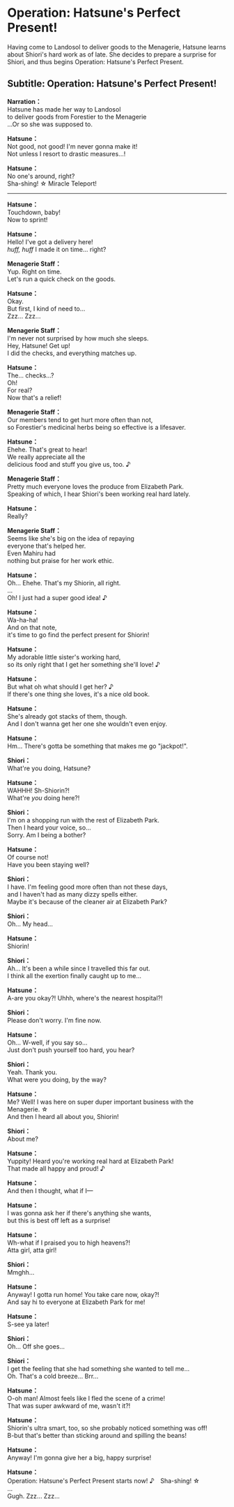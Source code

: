 # Operation: Hatsune's Perfect Present!
Having come to Landosol to deliver goods to the Menagerie, Hatsune learns about Shiori's hard work as of late. She decides to prepare a surprise for Shiori, and thus begins Operation: Hatsune's Perfect Present.
  
## Subtitle: Operation: Hatsune's Perfect Present!
  
**Narration：**  
Hatsune has made her way to Landosol  
to deliver goods from Forestier to the Menagerie  
...Or so she was supposed to.  
  
**Hatsune：**  
Not good, not good! I'm never gonna make it!  
Not unless I resort to drastic measures...!  
  
**Hatsune：**  
No one's around, right?  
Sha-shing! ☆ Miracle Teleport!  
  

---  
  
**Hatsune：**  
Touchdown, baby!  
Now to sprint!  
  
**Hatsune：**  
Hello! I've got a delivery here!  
*huff, huff* I made it on time... right?  
  
**Menagerie Staff：**  
Yup. Right on time.  
Let's run a quick check on the goods.  
  
**Hatsune：**  
Okay.  
But first, I kind of need to...  
Zzz... Zzz...  
  
**Menagerie Staff：**  
I'm never not surprised by how much she sleeps.  
Hey, Hatsune! Get up!  
I did the checks, and everything matches up.  
  
**Hatsune：**  
The... checks...?  
Oh!  
For real?  
Now that's a relief!  
  
**Menagerie Staff：**  
Our members tend to get hurt more often than not,  
so Forestier's medicinal herbs being so effective is a lifesaver.  
  
**Hatsune：**  
Ehehe. That's great to hear!  
We really appreciate all the  
delicious food and stuff you give us, too. ♪  
  
**Menagerie Staff：**  
Pretty much everyone loves the produce from Elizabeth Park.  
Speaking of which, I hear Shiori's been working real hard lately.  
  
**Hatsune：**  
Really?  
  
**Menagerie Staff：**  
Seems like she's big on the idea of repaying  
everyone that's helped her.  
Even Mahiru had  
nothing but praise for her work ethic.  
  
**Hatsune：**  
Oh... Ehehe. That's my Shiorin, all right.  
...  
Oh! I just had a super good idea! ♪  
  
**Hatsune：**  
Wa-ha-ha!  
And on that note,  
it's time to go find the perfect present for Shiorin!  
  
**Hatsune：**  
My adorable little sister's working hard,  
so its only right that I get her something she'll love! ♪  
  
**Hatsune：**  
But what oh what should I get her? ♪  
If there's one thing she loves, it's a nice old book.  
  
**Hatsune：**  
She's already got stacks of them, though.  
And I don't wanna get her one she wouldn't even enjoy.  
  
**Hatsune：**  
Hm... There's gotta be something that makes me go \"jackpot!\".  
  
**Shiori：**  
What're you doing, Hatsune?  
  
**Hatsune：**  
WAHHH! Sh-Shiorin?!  
What're *you* doing here?!  
  
**Shiori：**  
I'm on a shopping run with the rest of Elizabeth Park.  
Then I heard your voice, so...  
Sorry. Am I being a bother?  
  
**Hatsune：**  
Of course not!  
Have you been staying well?  
  
**Shiori：**  
I have. I'm feeling good more often than not these days,  
and I haven't had as many dizzy spells either.  
Maybe it's because of the cleaner air at Elizabeth Park?  
  
**Shiori：**  
Oh... My head...  
  
**Hatsune：**  
Shiorin!  
  
**Shiori：**  
Ah... It's been a while since I travelled this far out.  
I think all the exertion finally caught up to me...  
  
**Hatsune：**  
A-are you okay?! Uhhh, where's the nearest hospital?!  
  
**Shiori：**  
Please don't worry. I'm fine now.  
  
**Hatsune：**  
Oh... W-well, if you say so...  
Just don't push yourself too hard, you hear?  
  
**Shiori：**  
Yeah. Thank you.  
What were you doing, by the way?  
  
**Hatsune：**  
Me? Well! I was here on super duper important business with the  
Menagerie. ☆  
And then I heard all about you, Shiorin!  
  
**Shiori：**  
About me?  
  
**Hatsune：**  
Yuppity! Heard you're working real hard at Elizabeth Park!  
That made all happy and proud! ♪  
  
**Hatsune：**  
And then I thought, what if I—  
  
**Hatsune：**  
I was gonna ask her if there's anything she wants,  
but this is best off left as a surprise!  
  
**Hatsune：**  
Wh-what if I praised you to high heavens?!  
Atta girl, atta girl!  
  
**Shiori：**  
Mmghh...  
  
**Hatsune：**  
Anyway! I gotta run home! You take care now, okay?!  
And say hi to everyone at Elizabeth Park for me!  
  
**Hatsune：**  
S-see ya later!  
  
**Shiori：**  
Oh... Off she goes...  
  
**Shiori：**  
I get the feeling that she had something she wanted to tell me...  
Oh. That's a cold breeze... Brr...  
  
**Hatsune：**  
O-oh man! Almost feels like I fled the scene of a crime!  
That was super awkward of me, wasn't it?!  
  
**Hatsune：**  
Shiorin's ultra smart, too, so she probably noticed something was off!  
B-but that's better than sticking around and spilling the beans!  
  
**Hatsune：**  
Anyway! I'm gonna give her a big, happy surprise!  
  
**Hatsune：**  
Operation: Hatsune's Perfect Present starts now! ♪　Sha-shing! ☆  
...  
Gugh. Zzz... Zzz...  
